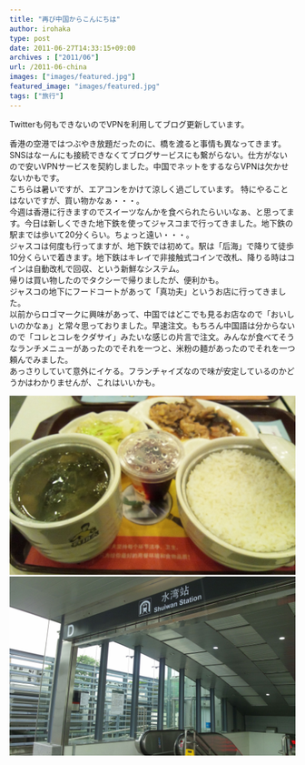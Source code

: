 ```yaml
---
title: "再び中国からこんにちは"
author: irohaka
type: post
date: 2011-06-27T14:33:15+09:00
archives : ["2011/06"]
url: /2011-06-china
images: ["images/featured.jpg"]
featured_image: "images/featured.jpg"
tags: ["旅行"]
---
```


Twitterも何もできないのでVPNを利用してブログ更新しています。<!--more-->


香港の空港ではつぶやき放題だったのに、橋を渡ると事情も異なってきます。SNSはなーんにも接続できなくてブログサービスにも繋がらない。仕方がないので安いVPNサービスを契約しました。中国でネットをするならVPNは欠かせないかもです。  
こちらは暑いですが、エアコンをかけて涼しく過ごしています。
特にやることはないですが、買い物かなぁ・・・。  
今週は香港に行きますのでスイーツなんかを食べられたらいいなぁ、と思ってます。今日は新しくできた地下鉄を使ってジャスコまで行ってきました。地下鉄の駅までは歩いて20分くらい。ちょっと遠い・・・。  
ジャスコは何度も行ってますが、地下鉄では初めて。駅は「后海」で降りて徒歩10分くらいで着きます。地下鉄はキレイで非接触式コインで改札、降りる時はコインは自動改札で回収、という新鮮なシステム。  
帰りは買い物したのでタクシーで帰りましたが、便利かも。  
ジャスコの地下にフードコートがあって「真功夫」というお店に行ってきました。  
以前からロゴマークに興味があって、中国ではどこでも見るお店なので「おいしいのかなぁ」と常々思っておりました。早速注文。もちろん中国語は分からないので「コレとコレをクダサイ」みたいな感じの片言で注文。みんなが食べてそうなランチメニューがあったのでそれを一つと、米粉の麺があったのでそれを一つ頼んでみました。  
あっさりしていて意外にイケる。フランチャイズなので味が安定しているのかどうかはわかりませんが、これはいいかも。


![スープの味付けがあっさりしていて美味しかったです。](images/2011-06-27-01.jpg)
![最寄り？の地下鉄駅](images/2011-06-27-02.jpg)


